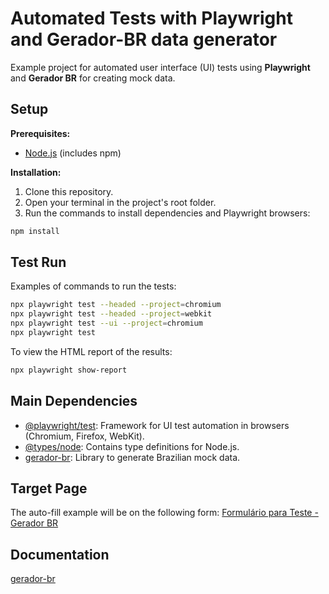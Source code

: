 # Automated Tests with Playwright and Gerador-BR data generator

Example project for automated user interface (UI) tests using **Playwright** and **Gerador BR** for creating mock data.

## Setup

**Prerequisites:**

* [Node.js](https://nodejs.org/) (includes npm)

**Installation:**

1. Clone this repository.
2. Open your terminal in the project's root folder.
3. Run the commands to install dependencies and Playwright browsers:

```bash
npm install
```

## Test Run

Examples of commands to run the tests:

```bash
npx playwright test --headed --project=chromium
npx playwright test --headed --project=webkit
npx playwright test --ui --project=chromium
npx playwright test
```

To view the HTML report of the results:

```bash
npx playwright show-report
```

## Main Dependencies

* [@playwright/test](https://www.npmjs.com/package/@playwright/test): Framework for UI test automation in browsers (Chromium, Firefox, WebKit).
* [@types/node](https://www.npmjs.com/package/@types/node): Contains type definitions for Node.js.
* [gerador-br](https://www.npmjs.com/package/gerador-br): Library to generate Brazilian mock data.

## Target Page

The auto-fill example will be on the following form:
[Formulário para Teste - Gerador BR](https://marcelo-lourenco.github.io/gerador-br/formulario-para-teste)

## Documentation
 [gerador-br](https://box4.dev/gerador-br/)

